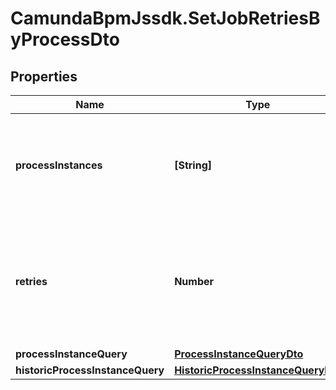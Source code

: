 # CamundaBpmJssdk.SetJobRetriesByProcessDto

## Properties

Name | Type | Description | Notes
------------ | ------------- | ------------- | -------------
**processInstances** | **[String]** | A list of process instance ids to fetch jobs, for which retries will be set. | [optional] 
**retries** | **Number** | An integer representing the number of retries. Please note that the value cannot be negative or null. | [optional] 
**processInstanceQuery** | [**ProcessInstanceQueryDto**](ProcessInstanceQueryDto.md) |  | [optional] 
**historicProcessInstanceQuery** | [**HistoricProcessInstanceQueryDto**](HistoricProcessInstanceQueryDto.md) |  | [optional] 


